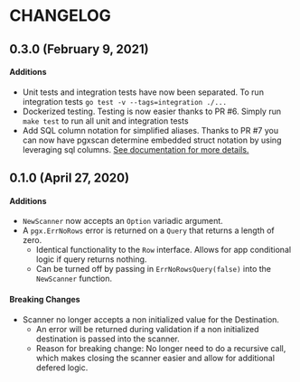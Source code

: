 # CHANGELOG

## 0.3.0 (February 9, 2021)

#### Additions
- Unit tests and integration tests have now been separated. To run integration tests `go test -v --tags=integration ./...`
- Dockerized testing. Testing is now easier thanks to PR #6. Simply run `make test` to run all unit and integration tests
- Add SQL column notation for simplified aliases. Thanks to PR #7 you can now have pgxscan determine embedded struct notation by using leveraging sql columns. [See documentation for more details.](https://github.com/randallmlough/pgxscan#user-content-example-with-aliasing)
  
## 0.1.0 (April 27, 2020)

#### Additions
- `NewScanner` now accepts an `Option` variadic argument.
- A `pgx.ErrNoRows` error is returned on a `Query` that returns a length of zero.
    - Identical functionality to the `Row` interface. Allows for app conditional logic if query returns nothing.
    - Can be turned off by passing in `ErrNoRowsQuery(false)` into the `NewScanner` function.  

#### Breaking Changes
- Scanner no longer accepts a non initialized value for the Destination. 
  - An error will be returned during validation if a non initialized destination is passed into the scanner.
  - Reason for breaking change: No longer need to do a recursive call, which makes closing the scanner easier and allow for additional defered logic.